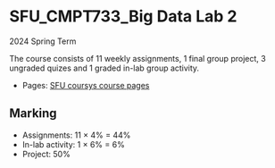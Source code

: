 # SFU_CMPT733_Big Data Lab 2

2024 Spring Term

The course consists of 11 weekly assignments, 1 final group project, 3 ungraded quizes and 1 graded in-lab group activity.
- Pages: [SFU coursys course pages](https://coursys.sfu.ca/2024sp-cmpt-733-g1/pages/)

## Marking
- Assignments: 11 × 4% = 44%
- In-lab activity: 1 × 6% = 6%
- Project: 50%